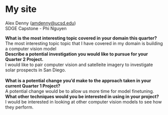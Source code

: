 # My site
Alex Denny (amdenny@ucsd.edu)<br/>
SDGE Capstone - Phi Nguyen<br/>

**What is the most interesting topic covered in your domain this quarter?** <br/>
The most interesting topic topic that I have covered in my domain is building a computer vision model<br/>
**Describe a potential investigation you would like to pursue for your Quarter 2 Project.** <br/>
I would like to pair computer vision and satelleite imagery to investigate solar prospects in San Diego. <br/>  
**What is a potential change you’d make to the approach taken in your current Quarter 1 Project?** <br/>
A potential change would be to allow us more time for model finetuning.<br/>
**What other techniques would you be interested in using in your project?** <br/>
I would be interested in looking at other computer vision models to see how they perform. <br/>
